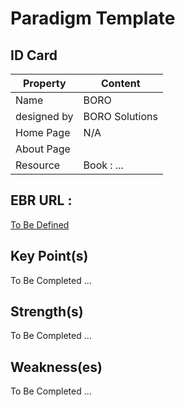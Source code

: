 Paradigm Template
==

ID Card
-

<table>
    <thead>
        <tr>
            <th>Property</th>
            <th>Content</th>
        </tr>
    </thead>
    <tbody>
        <tr>
            <td>Name</td>
            <td>BORO</td>
        </tr>
        <tr>
            <td>designed by</td>
            <td>BORO Solutions</td>
        </tr>
        <tr>
            <td>Home Page</td>
            <td>N/A</td>
        </tr>
        <tr>
            <td>About Page</td>
            <td></td>
        </tr>
          <tr>
            <td>Resource</td>
            <td>Book : ...</td>
        </tr>
    </tbody>
</table>

EBR URL : 
-
<a href="https://www.topincs.com/EntangledBootstrap/">To Be Defined</a>

Key Point(s)
-
To Be Completed ...

Strength(s)
-
To Be Completed ...

Weakness(es)
-
To Be Completed ...
